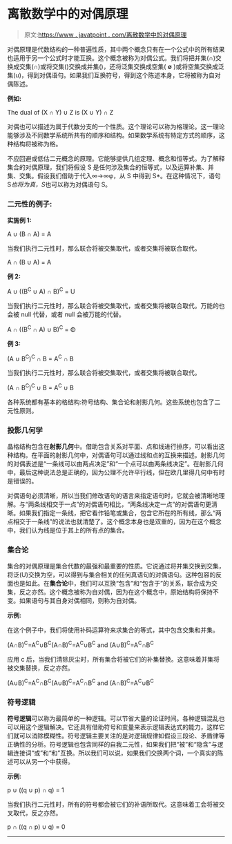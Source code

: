 # 离散数学中的对偶原理

> 原文:[https://www . javatpoint . com/离散数学中的对偶原理](https://www.javatpoint.com/principle-of-duality-in-discrete-mathematics)

对偶原理是代数结构的一种普遍性质，其中两个概念只有在一个公式中的所有结果也适用于另一个公式时才能互换。这个概念被称为对偶公式。我们将把并集(∩)交换成交集(∩)或将交集()交换成并集()，还将泛集交换成空集( **∅** )或将空集交换成泛集(u)，得到对偶语句。如果我们互换符号，得到这个陈述本身，它将被称为自对偶陈述。

**例如:**

The dual of (X ∩ Y) ∪ Z is (X ∪ Y) ∩ Z

对偶也可以描述为属于代数分支的一个性质。这个理论可以称为格理论。这一理论能够涉及不同数学系统所共有的顺序和结构。如果数学系统有特定方式的顺序，这种结构将被称为格。

不应回避或低估二元概念的原理。它能够提供几组定理、概念和恒等式。为了解释集合的对偶原理，我们将假设 S 是任何涉及集合的恒等式，以及运算补集、并集、交集。假设我们借助于代入∞→∞φ，从 S 中得到 S*。在这种情况下，语句 S*也将为真，S*也可以称为对偶语句 S。

### 二元性的例子:

**实施例 1:**

A ∪ (B ∩ A) = A

当我们执行二元性时，那么联合将被交集取代，或者交集将被联合取代。

A ∩ (B ∪ A) = A

**例 2:**

A ∪ ((B<sup>C</sup> ∪ A) ∩ B)<sup>C</sup> = U

当我们执行二元性时，那么联合将被交集取代，或者交集将被联合取代。万能的也会被 null 代替，或者 null 会被万能的代替。

A ∩ ((B<sup>C</sup> ∩ A) ∪ B)<sup>C</sup> = Φ

**例 3:**

(A ∪ B<sup>C</sup>)<sup>C</sup> ∩ B = A<sup>C</sup> ∩ B

当我们执行二元性时，那么联合将被交集取代，或者交集将被联合取代。

(A ∩ B<sup>C</sup>)<sup>C</sup> ∪ B = A<sup>C</sup> ∪ B

各种系统都有基本的格结构:符号结构、集合论和射影几何。这些系统也包含了二元性原则。

### 投影几何学

晶格结构包含在**射影几何**中。借助包含关系对平面、点和线进行排序，可以看出这种结构。在平面的射影几何中，对偶语句可以通过线和点的互换来描述。射影几何的对偶表述是“一条线可以由两点决定”和“一个点可以由两条线决定”。在射影几何中，最后这种说法总是正确的，因为公理不允许平行线，但在欧几里得几何中有时是错误的。

对偶语句必须清晰，所以当我们修改语句的语言来指定语句时，它就会被清晰地理解。与“两条线相交于一点”的对偶语句相比，“两条线决定一点”的对偶语句更清晰。如果我们指定一条线，把它看作铅笔或集合，包含它所在的所有线，那么“两点相交于一条线”的说法也就清楚了。这个概念本身也是双重的，因为在这个概念中，我们认为线是位于其上的所有点的集合。

### 集合论

集合的对偶原理是集合代数的最强和最重要的性质。它说通过将并集交换到交集，将泛(U)交换为空，可以得到与集合相关的任何真语句的对偶语句。这种包容的反面也是如此。在**集合论**中，我们可以互换“包含”和“包含于”的关系，联合成为交集，反之亦然。这个概念被称为自对偶，因为在这个概念中，原始结构将保持不变。如果语句与其自身对偶相同，则称为自对偶。

**示例:**

在这个例子中，我们将使用补码运算符来求集合的等式，其中包含交集和并集。

(A∩B)<sup>C</sup>=A<sup>C</sup>∪B<sup>C</sup>(A∩B)<sup>C</sup>=A<sup>C</sup>∪B<sup>C</sup> and (A∪B)<sup>C</sup>=A<sup>C</sup>∩B<sup>C</sup>

应用 c 后，当我们清除灰尘时，所有集合将被它们的补集替换。这意味着并集将被交集替换，反之亦然。

(A∪B)<sup>C</sup>=A<sup>C</sup>∩B<sup>C</sup>(A∪B)<sup>C</sup>=A<sup>C</sup>∩B<sup>C</sup> and (A∩B)<sup>C</sup>=A<sup>C</sup>∪B<sup>C</sup>

### 符号逻辑

**符号逻辑**可以称为最简单的一种逻辑。可以节省大量的论证时间。各种逻辑混乱也可以用这个逻辑解决。它还具有借助符号和变量来表示逻辑表达式的能力，这样它们就可以消除模糊性。符号逻辑主要关注的是对逻辑规律如假设三段论、矛盾律等正确性的分析。符号逻辑也包含同样的自我二元性，如果我们把“被”和“隐含”与逻辑连接词“或”和“和”互换。所以我们可以说，如果我们交换两个词，一个真实的陈述可以从另一个中获得。

**示例:**

p ∪ ((q ∪ p) ∩ q) = 1

当我们执行二元性时，所有的符号都会被它们的补语所取代。这意味着工会将被交叉取代，反之亦然。

p ∩ ((q ∩ p) ∪ q) = 0

* * *